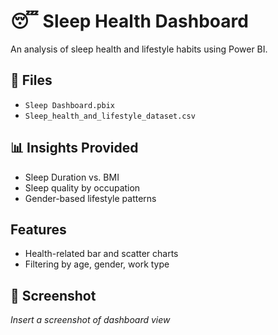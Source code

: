 # 😴 Sleep Health Dashboard

An analysis of sleep health and lifestyle habits using Power BI.

## 📂 Files
- `Sleep Dashboard.pbix`
- `Sleep_health_and_lifestyle_dataset.csv`

## 📊 Insights Provided
- Sleep Duration vs. BMI
- Sleep quality by occupation
- Gender-based lifestyle patterns

## Features
- Health-related bar and scatter charts
- Filtering by age, gender, work type

## 📸 Screenshot
*Insert a screenshot of dashboard view*

